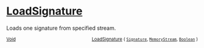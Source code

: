 # [LoadSignature](./SigComp11DutchLoader-100663910.md)

Loads one signature from specified stream.

<sub>[Void](https://docs.microsoft.com/en-us/dotnet/api/System.Void)</sub><img width=200/><sub>[LoadSignature](./SigComp11DutchLoader-100663910.md) ( [`Signature`](./../../Signature.md), [`MemoryStream`](https://docs.microsoft.com/en-us/dotnet/api/System.IO.MemoryStream), [`Boolean`](https://docs.microsoft.com/en-us/dotnet/api/System.Boolean) )</sub><br>


